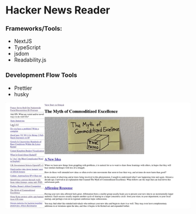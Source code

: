 # Hacker News Reader

### Frameworks/Tools:

- NextJS
- TypeScript
- jsdom
- Readability.js

### Development Flow Tools

- Prettier
- husky

![screenshot]

[screenshot]: 0.0.1_screenshot.gif '0.0.1 Hackernews Reader Mode'
